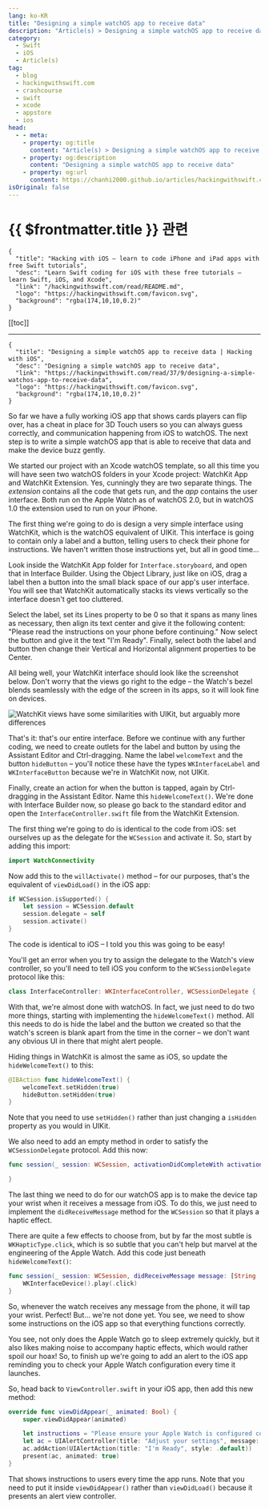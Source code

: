 ```yaml
---
lang: ko-KR
title: "Designing a simple watchOS app to receive data"
description: "Article(s) > Designing a simple watchOS app to receive data"
category:
  - Swift
  - iOS
  - Article(s)
tag: 
  - blog
  - hackingwithswift.com
  - crashcourse
  - swift
  - xcode
  - appstore
  - ios  
head:
  - - meta:
    - property: og:title
      content: "Article(s) > Designing a simple watchOS app to receive data"
    - property: og:description
      content: "Designing a simple watchOS app to receive data"
    - property: og:url
      content: https://chanhi2000.github.io/articles/hackingwithswift.com/read/37/09-designing-a-simple-watchos-app-to-receive-data.html
isOriginal: false
---
```


# {{ $frontmatter.title }} 관련

```component VPCard
{
  "title": "Hacking with iOS – learn to code iPhone and iPad apps with free Swift tutorials",
  "desc": "Learn Swift coding for iOS with these free tutorials – learn Swift, iOS, and Xcode",
  "link": "/hackingwithswift.com/read/README.md",
  "logo": "https://hackingwithswift.com/favicon.svg",
  "background": "rgba(174,10,10,0.2)"
}
```

[[toc]]

---

```component VPCard
{
  "title": "Designing a simple watchOS app to receive data | Hacking with iOS",
  "desc": "Designing a simple watchOS app to receive data",
  "link": "https://hackingwithswift.com/read/37/9/designing-a-simple-watchos-app-to-receive-data",
  "logo": "https://hackingwithswift.com/favicon.svg",
  "background": "rgba(174,10,10,0.2)"
}
```

So far we have a fully working iOS app that shows cards players can flip over, has a cheat in place for 3D Touch users so you can always guess correctly, and communication happening from iOS to watchOS. The next step is to write a simple watchOS app that is able to receive that data and make the device buzz gently.

We started our project with an Xcode watchOS template, so all this time you will have seen two watchOS folders in your Xcode project: WatchKit App and WatchKit Extension. Yes, cunningly they are two separate things. The *extension* contains all the code that gets run, and the *app* contains the user interface. Both run on the Apple Watch as of watchOS 2.0, but in watchOS 1.0 the extension used to run on your iPhone.

The first thing we're going to do is design a very simple interface using WatchKit, which is the watchOS equivalent of UIKit. This interface is going to contain only a label and a button, telling users to check their phone for instructions. We haven't written those instructions yet, but all in good time…

Look inside the WatchKit App folder for <FontIcon icon="iconfont icon-xcode"/>`Interface.storyboard`, and open that in Interface Builder. Using the Object Library, just like on iOS, drag a label then a button into the small black space of our app's user interface. You will see that WatchKit automatically stacks its views vertically so the interface doesn't get too cluttered.

Select the label, set its Lines property to be 0 so that it spans as many lines as necessary, then align its text center and give it the following content: "Please read the instructions on your phone before continuing." Now select the button and give it the text "I'm Ready". Finally, select both the label and button then change their Vertical and Horizontal alignment properties to be Center.

All being well, your WatchKit interface should look like the screenshot below. Don't worry that the views go right to the edge – the Watch's bezel blends seamlessly with the edge of the screen in its apps, so it will look fine on devices.

![WatchKit views have some similarities with UIKit, but arguably more differences](https://hackingwithswift.com/img/books/hws/37-5@2x.png)

That's it: that's our entire interface. Before we continue with any further coding, we need to create outlets for the label and button by using the Assistant Editor and Ctrl-dragging. Name the label `welcomeText` and the button `hideButton` – you'll notice these have the types `WKInterfaceLabel` and `WKInterfaceButton` because we're in WatchKit now, not UIKit.

Finally, create an action for when the button is tapped, again by Ctrl-dragging in the Assistant Editor. Name this `hideWelcomeText()`. We're done with Interface Builder now, so please go back to the standard editor and open the <FontIcon icon="fa-brands fa-swift"/>`InterfaceController.swift` file from the WatchKit Extension.

The first thing we're going to do is identical to the code from iOS: set ourselves up as the delegate for the `WCSession` and activate it. So, start by adding this import:

```swift
import WatchConnectivity
```

Now add this to the `willActivate()` method – for our purposes, that's the equivalent of `viewDidLoad()` in the iOS app:

```swift
if WCSession.isSupported() {
    let session = WCSession.default
    session.delegate = self
    session.activate()
}
```

The code is identical to iOS – I told you this was going to be easy!

You'll get an error when you try to assign the delegate to the Watch's view controller, so you'll need to tell iOS you conform to the `WCSessionDelegate` protocol like this:

```swift
class InterfaceController: WKInterfaceController, WCSessionDelegate {
```

With that, we're almost done with watchOS. In fact, we just need to do two more things, starting with implementing the `hideWelcomeText()` method. All this needs to do is hide the label and the button we created so that the watch's screen is blank apart from the time in the corner – we don't want any obvious UI in there that might alert people.

Hiding things in WatchKit is almost the same as iOS, so update the `hideWelcomeText()` to this:

```swift
@IBAction func hideWelcomeText() {
    welcomeText.setHidden(true)
    hideButton.setHidden(true)
}
```

Note that you need to use `setHidden()` rather than just changing a `isHidden` property as you would in UIKit.

We also need to add an empty method in order to satisfy the `WCSessionDelegate` protocol. Add this now:

```swift
func session(_ session: WCSession, activationDidCompleteWith activationState: WCSessionActivationState, error: Error?) {

}
```

The last thing we need to do for our watchOS app is to make the device tap your wrist when it receives a message from iOS. To do this, we just need to implement the `didReceiveMessage` method for the `WCSession` so that it plays a haptic effect.

There are quite a few effects to choose from, but by far the most subtle is `WKHapticType.click`, which is so subtle that you can't help but marvel at the engineering of the Apple Watch. Add this code just beneath `hideWelcomeText()`:

```swift
func session(_ session: WCSession, didReceiveMessage message: [String : Any]) {
    WKInterfaceDevice().play(.click)
}
```

So, whenever the watch receives any message from the phone, it will tap your wrist. Perfect! But… we're not done yet. You see, we need to show some instructions on the iOS app so that everything functions correctly.

You see, not only does the Apple Watch go to sleep extremely quickly, but it also likes making noise to accompany haptic effects, which would rather spoil our hoax! So, to finish up we're going to add an alert to the iOS app reminding you to check your Apple Watch configuration every time it launches.

So, head back to <FontIcon icon="fa-brands fa-swift"/>`ViewController.swift` in your iOS app, then add this new method:

```swift
override func viewDidAppear(_ animated: Bool) {
    super.viewDidAppear(animated)

    let instructions = "Please ensure your Apple Watch is configured correctly. On your iPhone, launch Apple's 'Watch' configuration app then choose General > Wake Screen. On that screen, please disable Wake Screen On Wrist Raise, then select Wake For 70 Seconds. On your Apple Watch, please swipe up on your watch face and enable Silent Mode. You're done!"
    let ac = UIAlertController(title: "Adjust your settings", message: instructions, preferredStyle: .alert)
    ac.addAction(UIAlertAction(title: "I'm Ready", style: .default))
    present(ac, animated: true)
}
```

That shows instructions to users every time the app runs. Note that you need to put it inside `viewDidAppear()` rather than `viewDidLoad()` because it presents an alert view controller.

